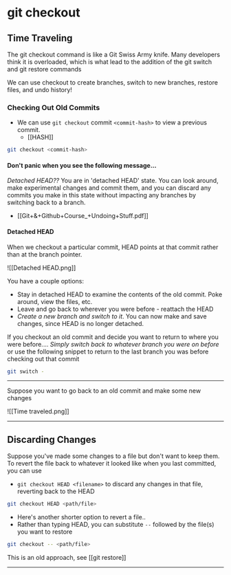# git checkout

## Time Traveling

The git checkout command is like a Git Swiss Army knife. Many developers think it is overloaded, which is what lead to the addition of the git switch and git restore commands

We can use checkout to create branches, switch to new branches, restore files, and undo history!

### Checking Out Old Commits

- We can use `git checkout` commit `<commit-hash>` to view a previous commit.
  - [[HASH]]

```bash
git checkout <commit-hash>
```

#### Don't panic when you see the following message...

_Detached HEAD??_
You are in 'detached HEAD' state. You can look around, make experimental changes and commit them, and you can discard any commits you make in this state without impacting any branches by switching back to a branch.

- [[Git+&+Github+Course_+Undoing+Stuff.pdf]]

#### Detached HEAD

When we checkout a particular commit, HEAD points at that commit rather than at the branch pointer.

![[Detached HEAD.png]]

You have a couple options:

- Stay in detached HEAD to examine the contents of the old commit. Poke around, view the files, etc.
- Leave and go back to wherever you were before - reattach the HEAD
- _Create a new branch and switch to it_. You can now make and save changes, since HEAD is no longer detached.

If you checkout an old commit and decide you want to return to where you were before.... _Simply switch back to whatever branch you were on before_ or use the following snippet to return to the last branch you was before checking out that commit

```bash
git switch -
```

---

Suppose you want to go back to an old commit and make some new changes

![[Time traveled.png]]

---

## Discarding Changes

Suppose you've made some changes to a file but don't want to keep them. To revert the file back to whatever it looked like when you last committed, you can use

- `git checkout HEAD <filename>` to discard any changes in that file, reverting back to the HEAD

```bash
git checkout HEAD <path/file>
```

- Here's another shorter option to revert a file..
- Rather than typing HEAD, you can substitute `--` followed by the file(s) you want to restore

```bash
git checkout -- <path/file>
```

This is an old approach, see [[git restore]]

---
